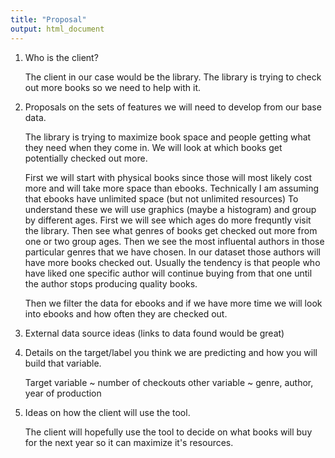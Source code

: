```yaml
---
title: "Proposal"
output: html_document
---
```



1. Who is the client?

    The client in our case would be the library. The library is trying to check out more books so we need to help with it.

2. Proposals on the sets of features we will need to develop from our base data.
 
    The library is trying to maximize book space and people getting what they need when they come in.
    We will look at which books get potentially checked out more. 

    First we will start with physical books since those will most likely cost more and will take more space than ebooks. Technically I am assuming that ebooks have unlimited space (but not unlimited resources)
    To understand these we will use graphics (maybe a histogram) and group by different ages. First we will see which ages do more frequntly visit the library. Then see what genres of books get checked out more from one or two group ages. 
    Then we see the most influental authors in those particular genres that we have chosen. In our dataset those authors will have more books checked out. Usually the tendency is that people who have liked one specific author will continue buying from that one until the author stops producing quality books.

    Then we filter the data for ebooks and if we have more time we will look into ebooks and how often they are checked out.

3. External data source ideas (links to data found would be great)


4. Details on the target/label you think we are predicting and how you  will build that variable.

    Target variable ~ number of checkouts
    other variable ~ genre, author, year of production

5. Ideas on how the client will use the tool.

    The client will hopefully use the tool to decide on what books will buy for the next year so it can maximize it's resources.



